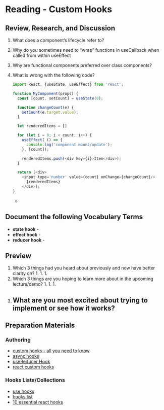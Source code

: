 # Reading - Custom Hooks

## Review, Research, and Discussion

1. What does a component’s lifecycle refer to?
1. Why do you sometimes need to “wrap” functions in useCallback when called from within useEffect
1. Why are functional components preferred over class components?
1. What is wrong with the following code?

    ``` javascript
    import React, {useState, useEffect} from 'react';

    function MyComponent(props) {
      const [count, setCount] = useState(0);

      function changeCount(e) {
        setCount(e.target.value);
      }

      let renderedItems = []

      for (let i = 0; i < count; i++) {
        useEffect( () => {
          console.log('component mount/update');
        }, [count]);

        renderedItems.push(<div key={i}>Item</div>);
      }

      return (<div>
        <input type='number' value={count} onChange={changeCount}/>
          {renderedItems}
        </div>);
    }
    ```

    -

## Document the following Vocabulary Terms

- **state hook** -
- **effect hook** -
- **reducer hook** -

## Preview

1. Which 3 things had you heard about previously and now have better clarity on?
    1. 
    1. 
    1. 
1. Which 3 things are you hoping to learn more about in the upcoming lecture/demo?
    1. 
    1. 
    1. 
1. What are you most excited about trying to implement or see how it works?
    - 

## Preparation Materials

### Authoring

- [custom hooks - all you need to know](https://www.telerik.com/blogs/everything-you-need-to-create-a-custom-react-hook)
- [async hooks](https://dev.to/vinodchauhan7/react-hooks-with-async-await-1n9g)
- [useReducer Hook](https://reactjs.org/docs/hooks-reference.html#usereducer)
- [react custom hooks](https://reactjs.org/docs/hooks-custom.html)

### Hooks Lists/Collections

- [use hooks](https://usehooks.com/)
- [hooks list](https://github.com/rehooks/awesome-react-hooks)
- [10 essential react hooks](https://blog.bitsrc.io/10-react-custom-hooks-you-should-have-in-your-toolbox-aa27d3f5564d)
